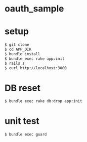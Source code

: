 oauth_sample
===

# setup

```bash
$ git clone
$ cd APP_DIR
$ bundle install
$ bundle exec rake app:init
$ rails s
$ curl http://localhost:3000
```

# DB reset

```bash
$ bundle exec rake db:drop app:init
```

# unit test

```bash
$ bundle exec guard
```
